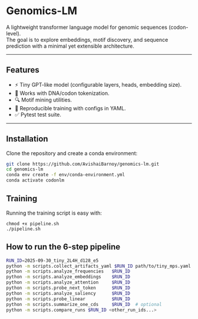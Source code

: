 # Genomics-LM

A lightweight transformer language model for genomic sequences (codon-level).  
The goal is to explore embeddings, motif discovery, and sequence prediction with a minimal yet extensible architecture.

---

## Features
- ⚡ Tiny GPT-like model (configurable layers, heads, embedding size).
- 🧬 Works with DNA/codon tokenization.
- 🔍 Motif mining utilities.
- 🧪 Reproducible training with configs in YAML.
- ✅ Pytest test suite.

---

## Installation

Clone the repository and create a conda environment:

```bash
git clone https://github.com/AvishaiBarnoy/genomics-lm.git
cd genomics-lm
conda env create -f env/conda-environment.yml
conda activate codonlm
```

## Training

Running the training script is easy with:

```
chmod +x pipeline.sh
./pipeline.sh
```

## How to run the 6-step pipeline

```bash
RUN_ID=2025-09-30_tiny_2L4H_d128_e5
python -m scripts.collect_artifacts_yaml $RUN_ID path/to/tiny_mps.yaml
python -m scripts.analyze_frequencies   $RUN_ID
python -m scripts.analyze_embeddings    $RUN_ID
python -m scripts.analyze_attention     $RUN_ID
python -m scripts.probe_next_token      $RUN_ID
python -m scripts.analyze_saliency      $RUN_ID
python -m scripts.probe_linear          $RUN_ID
python -m scripts.summarize_one_cds     $RUN_ID  # optional
python -m scripts.compare_runs $RUN_ID <other_run_ids...>
```

